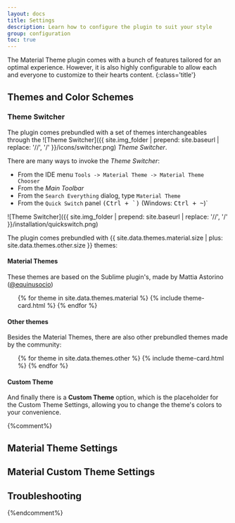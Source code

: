 ```yaml
---
layout: docs
title: Settings
description: Learn how to configure the plugin to suit your style
group: configuration
toc: true
---
```


The Material Theme plugin comes with a bunch of features tailored for an optimal experience. However, it is also highly configurable to
allow each and everyone to customize to their hearts content.
{:class='title'}

## Themes and Color Schemes

### Theme Switcher

The plugin comes prebundled with a set of themes interchangeables through the 
![Theme Switcher]({{ site.img_folder | prepend: site.baseurl | replace: '//', '/' }}/icons/switcher.png) *Theme Switcher*. 

There are many ways to invoke the *Theme Switcher*:
- From the IDE menu `Tools -> Material Theme -> Material Theme Chooser`
- From the _Main Toolbar_
- From the `Search Everything` dialog, type `Material Theme`
- From the `Quick Switch` panel <kbd>(Ctrl + \`)</kbd> (Windows: <kbd>Ctrl + ~</kbd>)`

![Theme Switcher]({{ site.img_folder | prepend: site.baseurl | replace: '//', '/' }}/installation/quickswitch.png)

The plugin comes prebundled with {{ site.data.themes.material.size | plus: site.data.themes.other.size }} themes:

#### Material Themes

These themes are based on the Sublime plugin's, made by Mattia Astorino ([@equinusocio](https://github.com/equinusocio))

<ul class="theme-cards">
{% for theme in site.data.themes.material %}
  {% include theme-card.html %}
{% endfor %}
</ul>

#### Other themes

Besides the Material Themes, there are also other prebundled themes made by the community:

<ul class="theme-cards">
{% for theme in site.data.themes.other %}
  {% include theme-card.html %}
{% endfor %}
</ul>

#### Custom Theme

And finally there is a **Custom Theme** option, which is the placeholder for the Custom Theme Settings, allowing you
to change the theme's colors to your convenience. 

{%comment%}
## Material Theme Settings



## Material Custom Theme Settings

## Troubleshooting
{%endcomment%}

